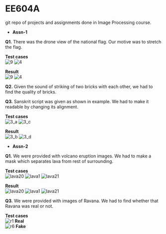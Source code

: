 # EE604A
git repo of projects and assignments done in Image Processing course.



- **Assn-1**

**Q1.** There was the drone view of the national flag. Our motive was to stretch the flag.
 
**Test cases** <br>
![9](https://github.com/SSI02/EE604A/assets/109480745/7e87c840-62b7-4c3e-ba92-b9c9d6396a96)
![4](https://github.com/SSI02/EE604A/assets/109480745/4e7c8eb4-83a5-41f8-b766-57ddaba86f9e)

**Result** <br>
![9](https://github.com/SSI02/EE604A/assets/109480745/467f0185-1149-48f4-8eab-3e7d55b4427e) ![4](https://github.com/SSI02/EE604A/assets/109480745/09eb1e20-56e4-4cb0-9f4d-0820610ebb96)

**Q2.** Given the sound of striking of two bricks with each other, we had to find the quality of bricks.

**Q3.** Sanskrit script was given as shown in example. We had to make it readable by changing its alignment.
 
**Test cases** <br>
![3_a](https://github.com/SSI02/EE604A/assets/109480745/80eabde5-f11b-4ad0-9001-b0c657f5dbf6)
![3_c](https://github.com/SSI02/EE604A/assets/109480745/8fd5467a-a8f3-4d90-b434-bb00e9bdc367)


**Result** <br>
![3_b](https://github.com/SSI02/EE604A/assets/109480745/0bc100b0-46a5-48e7-a026-887983a0ef4f)
![3_d](https://github.com/SSI02/EE604A/assets/109480745/0111e48a-6f99-4f94-a85d-c313280e973d)


- **Assn-2**

**Q1.** We were provided with volcano eruption images. We had to make a mask which separates lava from rest of surrounding.
 
**Test cases** <br>
![lava20](https://github.com/SSI02/EE604A/assets/109480745/e61b03a5-9074-4057-a197-a227c890d271)
![lava1](https://github.com/SSI02/EE604A/assets/109480745/c34867ee-8ecb-4504-bb53-aea9974eb6f1)
![lava21](https://github.com/SSI02/EE604A/assets/109480745/e305aebb-f319-41c0-a999-444be65488d8)

**Result** <br>
![lava20](https://github.com/SSI02/EE604A/assets/109480745/8e3b7c77-0a68-454a-a309-6f33a10d3392)
![lava1](https://github.com/SSI02/EE604A/assets/109480745/6a3ad4a1-53db-48fa-8e01-8f5f1bef3d82)
![lava21](https://github.com/SSI02/EE604A/assets/109480745/22451679-72db-413b-9bc3-b4709fb74ace)


**Q3.** We were provided with images of Ravana. We had to find whether that Ravana was real or not.
 
**Test cases** <br>
![r1](https://github.com/SSI02/EE604A/assets/109480745/b7bb8e69-687c-4962-bf38-dffa3bd62214) **Real**
<br>
![r6](https://github.com/SSI02/EE604A/assets/109480745/6551fcf7-859b-46f2-97b2-6742ce9eed4f)
**Fake**
<br>
